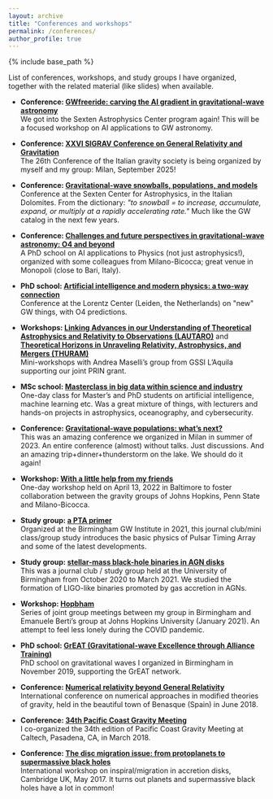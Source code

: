 ```yaml
---
layout: archive
title: "Conferences and workshops"
permalink: /conferences/
author_profile: true
---
```


{% include base_path %}

List of conferences, workshops, and study groups I have organized, together with the related material (like slides) when available.

- **Conference: [GWfreeride: carving the AI gradient in gravitational-wave astronomy](https://sites.google.com/unimib.it/gwfreeride)**  
  We got into the Sexten Astrophysics Center program again! This will be a focused workshop on AI applications to GW astronomy.

- **Conference: [XXVI SIGRAV Conference on General Relativity and Gravitation](https://sites.google.com/unimib.it/sigrav2025)**  
  The 26th Conference of the Italian gravity society is being organized by myself and my group: Milan, September 2025!

- **Conference: [Gravitational-wave snowballs, populations, and models](https://sites.google.com/unimib.it/gwsnowballs)**  
  Conference at the Sexten Center for Astrophysics, in the Italian Dolomites. From the dictionary: *"to snowball = to increase, accumulate, expand, or multiply at a rapidly accelerating rate."* Much like the GW catalog in the next few years.

- **Conference: [Challenges and future perspectives in gravitational-wave astronomy: O4 and beyond](https://agenda.infn.it/event/40881/)**  
  A PhD school on AI applications to Physics (not just astrophysics!), organized with some colleagues from Milano-Bicocca; great venue in Monopoli (close to Bari, Italy). 

- **PhD school: [Artificial intelligence and modern physics: a two-way connection](https://www.lorentzcenter.nl/challenges-and-future-perspectives-in-gravitational-wave-astronomy-o4-and-beyond.html)**  
  Conference at the Lorentz Center (Leiden, the Netherlands) on "new" GW things, with O4 predictions.

- **Workshops: [Linking Advances in our Understanding of Theoretical Astrophysics and Relativity to Observations (LAUTARO)](/lautaro/)** and **[Theoretical Horizons in Unraveling Relativity, Astrophysics, and Mergers (THURAM)](/thuram)**  
  Mini-workshops with Andrea Maselli’s group from GSSI L’Aquila supporting our joint PRIN grant.

- **MSc school: [Masterclass in big data within science and industry](https://sites.google.com/unimib.it/bigdatamasterclass)**  
  One-day class for Master’s and PhD students on artificial intelligence, machine learning etc. Was a great mixture of things, with lecturers and hands-on projects in astrophysics, oceanography, and cybersecurity.

- **Conference: [Gravitational-wave populations: what’s next?](https://sites.google.com/unimib.it/gwpopnext)**  
  This was an amazing conference we organized in Milan in summer of 2023. An entire conference (almost) without talks. Just discussions. And an amazing trip+dinner+thunderstorm on the lake. We should do it again!

- **Workshop: [With a little help from my friends](/with-a-little-help-from-my-friends/)**  
  One-day workshop held on April 13, 2022 in Baltimore to foster collaboration between the gravity groups of Johns Hopkins, Penn State and Milano-Bicocca.

- **Study group: [a PTA primer](/ptaprimer/)**  
  Organized at the Birmingham GW Institute in 2021, this journal club/mini class/group study introduces the basic physics of Pulsar Timing Array and some of the latest developments.

- **Study group: [stellar-mass black-hole binaries in AGN disks](/bhbin-agndisks/)**  
  This was a journal club / study group held at the University of Birmingham from October 2020 to March 2021. We studied the formation of LIGO-like binaries promoted by gas accretion in AGNs.

- **Workshop: [Hopbham](/hopbham/)**  
  Series of joint group meetings between my group in Birmingham and Emanuele Berti’s group at Johns Hopkins University (January 2021). An attempt to feel less lonely during the COVID pandemic.

- **PhD school: [GrEAT (Gravitational-wave Excellence through Alliance Training)](https://sites.google.com/view/greatnetworkschool)**  
  PhD school on gravitational waves I organized in Birmingham in November 2019, supporting the GrEAT network.

- **Conference: [Numerical relativity beyond General Relativity](http://benasque.org/2018relativity/)**  
  International conference on numerical approaches in modified theories of gravity, held in the beautiful town of Benasque (Spain) in June 2018.

- **Conference: [34th Pacific Coast Gravity Meeting](https://web.archive.org/web/20240605204541/http://www.tapir.caltech.edu/~pcgm34/)**  
  I co-organized the 34th edition of Pacific Coast Gravity Meeting at Caltech, Pasadena, CA, in March 2018.

- **Conference: [The disc migration issue: from protoplanets to supermassive black holes](https://web.archive.org/web/20230531170901/https://www.ast.cam.ac.uk/meetings/2017/migration.issue.protoplanets.supermassive.black.holes)**  
  International workshop on inspiral/migration in accretion disks, Cambridge UK, May 2017. It turns out planets and supermassive black holes have a lot in common!

